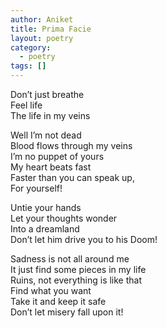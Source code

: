 ```yaml
---
author: Aniket
title: Prima Facie
layout: poetry
category:
  - poetry
tags: []
---
```

Don’t just breathe  
Feel life  
The life in my veins

Well I’m not dead  
Blood flows through my veins  
I’m no puppet of yours  
My heart beats fast  
Faster than you can speak up,  
For yourself!

Untie your hands  
Let your thoughts wonder  
Into a dreamland  
Don’t let him drive you to his Doom!

Sadness is not all around me  
It just find some pieces in my life  
Ruins, not everything is like that  
Find what you want  
Take it and keep it safe  
Don’t let misery fall upon it!